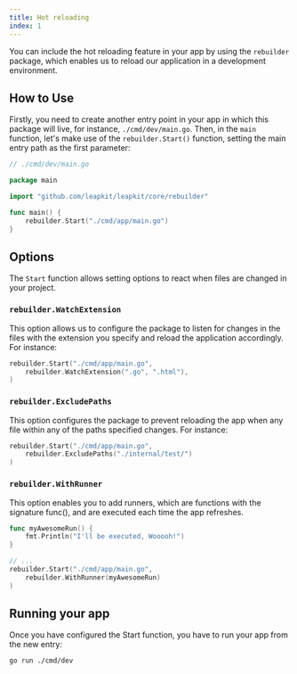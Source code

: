 ```yaml
---
title: Hot reloading
index: 1
---
```


You can include the hot reloading feature in your app by using the `rebuilder` package, which enables us to reload our application in a development environment.

## How to Use

Firstly, you need to create another entry point in your app in which this package will live, for instance, `./cmd/dev/main.go`. Then, in the `main` function, let's make use of the `rebuilder.Start()` function, setting the main entry path as the first parameter:

```go
// ./cmd/dev/main.go

package main

import "github.com/leapkit/leapkit/core/rebuilder"

func main() {
	rebuilder.Start("./cmd/app/main.go")
}
```

## Options

The `Start` function allows setting options to react when files are changed in your project.

### `rebuilder.WatchExtension`

This option allows us to configure the package to listen for changes in the files with the extension you specify and reload the application accordingly. For instance:

```go
rebuilder.Start("./cmd/app/main.go",
    rebuilder.WatchExtension(".go", ".html"),
)
```

### `rebuilder.ExcludePaths`

This option configures the package to prevent reloading the app when any file within any of the paths specified changes. For instance:

```go
rebuilder.Start("./cmd/app/main.go",
    rebuilder.ExcludePaths("./internal/test/")
)
```

### `rebuilder.WithRunner`

This option enables you to add runners, which are functions with the signature func(), and are executed each time the app refreshes.


```go
func myAwesomeRun() {
    fmt.Println("I'll be executed, Wooooh!")
}

// ...
rebuilder.Start("./cmd/app/main.go",
    rebuilder.WithRunner(myAwesomeRun)
)
```

## Running your app

Once you have configured the Start function, you have to run your app from the new entry:

```bash
go run ./cmd/dev
```
